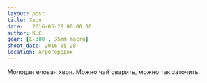 ```yaml
---
layout: post
title: Хвоя
date:   2016-05-28 00:00:00
author: К.С.
gear: [E-300 , 35mm macro]
shoot_date: 2016-05-28
location: Агрогородок
---
```


Молодая еловая хвоя. Можно чай сварить, можно так заточить.
